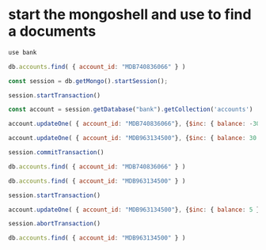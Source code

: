
# start the mongoshell and use to find a documents

```javascript
use bank
```

```javascript
db.accounts.find( { account_id: "MDB740836066" } )
```

```javascript
const session = db.getMongo().startSession();

session.startTransaction()

const account = session.getDatabase("bank").getCollection('accounts')

account.updateOne( { account_id: "MDB740836066"}, {$inc: { balance: -30 } })

account.updateOne( { account_id: "MDB963134500"}, {$inc: { balance: 30 }})

session.commitTransaction()
```

```javascript
db.accounts.find( { account_id: "MDB740836066" } )

db.accounts.find( { account_id: "MDB963134500" } )
```

```javascript
session.startTransaction()

account.updateOne( { account_id: "MDB963134500"}, {$inc: { balance: 5 }})

session.abortTransaction()
```

```javascript
db.accounts.find( { account_id: "MDB963134500" } )
```
